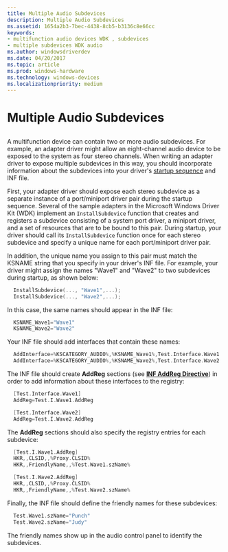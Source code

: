```yaml
---
title: Multiple Audio Subdevices
description: Multiple Audio Subdevices
ms.assetid: 1654a2b3-7bec-4438-8cb5-b3136c8e66cc
keywords:
- multifunction audio devices WDK , subdevices
- multiple subdevices WDK audio
ms.author: windowsdriverdev
ms.date: 04/20/2017
ms.topic: article
ms.prod: windows-hardware
ms.technology: windows-devices
ms.localizationpriority: medium
---
```


# Multiple Audio Subdevices


## <span id="multiple_audio_subdevices"></span><span id="MULTIPLE_AUDIO_SUBDEVICES"></span>


A multifunction device can contain two or more audio subdevices. For example, an adapter driver might allow an eight-channel audio device to be exposed to the system as four stereo channels. When writing an adapter driver to expose multiple subdevices in this way, you should incorporate information about the subdevices into your driver's [startup sequence](startup-sequence.md) and INF file.

First, your adapter driver should expose each stereo subdevice as a separate instance of a port/miniport driver pair during the startup sequence. Several of the sample adapters in the Microsoft Windows Driver Kit (WDK) implement an `InstallSubdevice` function that creates and registers a subdevice consisting of a system port driver, a miniport driver, and a set of resources that are to be bound to this pair. During startup, your driver should call its `InstallSubdevice` function once for each stereo subdevice and specify a unique name for each port/miniport driver pair.

In addition, the unique name you assign to this pair must match the KSNAME string that you specify in your driver's INF file. For example, your driver might assign the names "Wave1" and "Wave2" to two subdevices during startup, as shown below:

```cpp
  InstallSubdevice(..., "Wave1",...);
  InstallSubdevice(..., "Wave2",...);
```

In this case, the same names should appear in the INF file:

```cpp
  KSNAME_Wave1="Wave1"
  KSNAME_Wave2="Wave2"
```

Your INF file should add interfaces that contain these names:

```cpp
  AddInterface=%KSCATEGORY_AUDIO%,%KSNAME_Wave1%,Test.Interface.Wave1
  AddInterface=%KSCATEGORY_AUDIO%,%KSNAME_Wave2%,Test.Interface.Wave2
```

The INF file should create **AddReg** sections (see [**INF AddReg Directive**](https://msdn.microsoft.com/library/windows/hardware/ff546320)) in order to add information about these interfaces to the registry:

```cpp
  [Test.Interface.Wave1]
  AddReg=Test.I.Wave1.AddReg

  [Test.Interface.Wave2]
  AddReg=Test.I.Wave2.AddReg
```

The **AddReg** sections should also specify the registry entries for each subdevice:

```cpp
  [Test.I.Wave1.AddReg]
  HKR,,CLSID,,%Proxy.CLSID%
  HKR,,FriendlyName,,%Test.Wave1.szName%

  [Test.I.Wave2.AddReg]
  HKR,,CLSID,,%Proxy.CLSID%
  HKR,,FriendlyName,,%Test.Wave2.szName%
```

Finally, the INF file should define the friendly names for these subdevices:

```cpp
  Test.Wave1.szName="Punch"
  Test.Wave2.szName="Judy"
```

The friendly names show up in the audio control panel to identify the subdevices.

 

 




